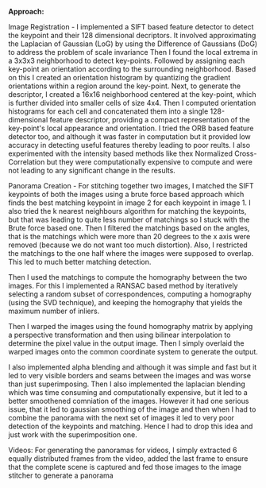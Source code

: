 **Approach:**

Image Registration -
I implemented a SIFT based feature detector to detect the keypoint and their 128
dimensional decriptors. It involved approximating the Laplacian of Gaussian (LoG) by
using the Difference of Gaussians (DoG) to address the problem of scale invariance
Then I found the local extrema in a 3x3x3 neighborhood to detect key-points. Followed
by assigning each key-point an orientation according to the surrounding neighborhood.
Based on this I created an orientation histogram by quantizing the gradient orientations
within a region around the key-point. Next, to generate the descriptor, I created a 16x16
neighborhood centered at the key-point, which is further divided into smaller cells of size
4x4. Then I computed orientation histograms for each cell and concatenated them into a
single 128-dimensional feature descriptor, providing a compact representation of the
key-point's local appearance and orientation.
I tried the ORB based feature detector too, and although it was faster in computation but
it provided low accuracy in detecting useful features thereby leading to poor reults.
I also experimented with the intensity based methods like thex Normalized
Cross-Correlation but they were computationally expensive to compute and were not
leading to any significant change in the results.


Panorama Creation -
For stitching together two images, I matched the SIFT keypoints of both the images
using a brute force based approach which finds the best matching keypoint in image 2
for each keypoint in image 1. I also tried the k nearest neighbours algorithm for
matching the keypoints, but that was leading to quite less number of matchings so I
stuck with the Brute force based one. Then I filtered the matchings based on the angles,
that is the matchings which were more than 20 degrees to the x axis were removed
(because we do not want too much distortion). Also, I restricted the matchings to the
one half where the images were supposed to overlap. This led to much better matching
detection.

Then I used the matchings to compute the homography between the two images. For
this I implemented a RANSAC based method by iteratively selecting a random subset of
correspondences, computing a homography (using the SVD technique), and keeping
the homography that yields the maximum number of inliers.

Then I warped the images using the found homography matrix by applying a
perspective transformation and then using bilinear interpolation to determine the pixel
value in the output image. Then I simply overlaid the warped images onto the common
coordinate system to generate the output.

I also implemented alpha blending and although it was simple and fast but it led to very
visible borders and seams between the images and was worse than just superimposing.
Then I also implemented the laplacian blending which was time consuming and
computationally expensive, but it led to a better smoothened comniation of the images.
However it had one serious issue, that it led to gaussian smoothing of the image and
then when I had to combine the panorama with the next set of images it led to very poor
detection of the keypoints and matching. Hence I had to drop this idea and just work
with the superimposition one.


Videos:
For generating the panoramas for videos, I simply extracted 6 equally distributed frames
from the video, added the last frame to ensure that the complete scene is captured and
fed those images to the image stitcher to generate a panorama
